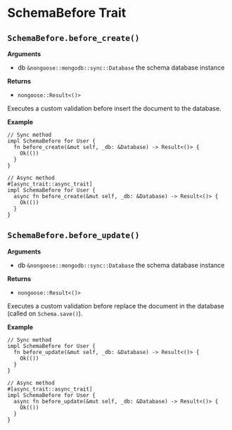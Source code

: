 # SchemaBefore Trait

## `SchemaBefore.before_create()`

**Arguments**

- db `&nongoose::mongodb::sync::Database` the schema database instance

**Returns**

- `nongoose::Result<()>`

Executes a custom validation before insert the document to the database.

**Example**

```rust,no_run
// Sync method
impl SchemaBefore for User {
  fn before_create(&mut self, _db: &Database) -> Result<()> {
    Ok(())
  }
}

// Async method
#[async_trait::async_trait]
impl SchemaBefore for User {
  async fn before_create(&mut self, _db: &Database) -> Result<()> {
    Ok(())
  }
}
```

## `SchemaBefore.before_update()`

**Arguments**

- db `&nongoose::mongodb::sync::Database` the schema database instance

**Returns**

- `nongoose::Result<()>`

Executes a custom validation before replace the document in the database (called on `Schema.save()`).

**Example**

```rust,no_run
// Sync method
impl SchemaBefore for User {
  fn before_update(&mut self, _db: &Database) -> Result<()> {
    Ok(())
  }
}

// Async method
#[async_trait::async_trait]
impl SchemaBefore for User {
  async fn before_update(&mut self, _db: &Database) -> Result<()> {
    Ok(())
  }
}
```
